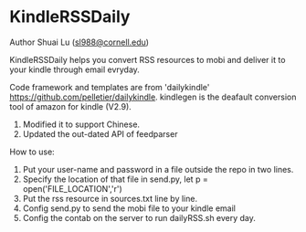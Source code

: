 KindleRSSDaily
===
Author Shuai Lu (sl988@cornell.edu)

KindleRSSDaily helps you convert RSS resources to mobi and deliver it to your kindle through email evryday.


Code framework and templates are from 'dailykindle' https://github.com/pelletier/dailykindle.
kindlegen is the deafault conversion tool of amazon for kindle (V2.9).

1. Modified it to support Chinese.
2. Updated the out-dated API of feedparser


How to use:

1. Put your user-name and password in a file outside the repo in two lines.
2. Specify the location of that file in send.py, let p = open('FILE_LOCATION','r')
3. Put the rss resource in sources.txt line by line.
4. Config send.py to send the mobi file to your kindle email
5. Config the contab on the server to run dailyRSS.sh every day.



